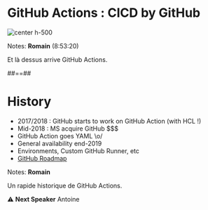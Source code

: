 <!-- .slide: class="transition sfeir-bg-red top" -->

# GitHub Actions : CICD by GitHub

![center h-500](./assets/images/github-actions-logo.png)

Notes: **Romain** (8:53:20)

Et là dessus arrive GitHub Actions.

##==##

# History

- 2017/2018 : GitHub starts to work on GitHub Action (with HCL !)
- Mid-2018 : MS acquire GitHub $$$
- GitHub Action goes YAML \o/
- General availability end-2019
- Environments, Custom GitHub Runner, etc
- [GitHub Roadmap](https://github.com/orgs/github/projects/4247/views/1)
<!-- .element: class="list-fragment" -->

Notes: **Romain**

Un rapide historique de GitHub Actions.

⚠️ **Next Speaker** Antoine
